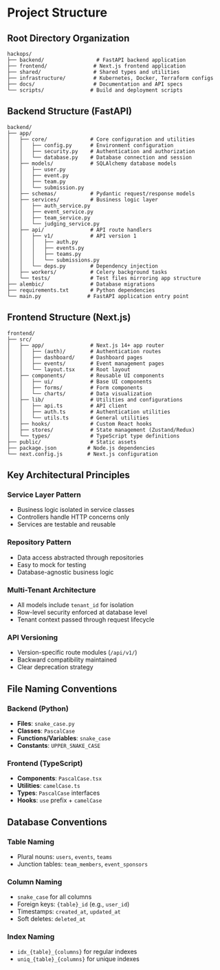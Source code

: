 # Project Structure

## Root Directory Organization
```
hackops/
├── backend/                 # FastAPI backend application
├── frontend/               # Next.js frontend application
├── shared/                 # Shared types and utilities
├── infrastructure/         # Kubernetes, Docker, Terraform configs
├── docs/                   # Documentation and API specs
└── scripts/               # Build and deployment scripts
```

## Backend Structure (FastAPI)
```
backend/
├── app/
│   ├── core/              # Core configuration and utilities
│   │   ├── config.py      # Environment configuration
│   │   ├── security.py    # Authentication and authorization
│   │   └── database.py    # Database connection and session
│   ├── models/            # SQLAlchemy database models
│   │   ├── user.py
│   │   ├── event.py
│   │   ├── team.py
│   │   └── submission.py
│   ├── schemas/           # Pydantic request/response models
│   ├── services/          # Business logic layer
│   │   ├── auth_service.py
│   │   ├── event_service.py
│   │   ├── team_service.py
│   │   └── judging_service.py
│   ├── api/               # API route handlers
│   │   ├── v1/            # API version 1
│   │   │   ├── auth.py
│   │   │   ├── events.py
│   │   │   ├── teams.py
│   │   │   └── submissions.py
│   │   └── deps.py        # Dependency injection
│   ├── workers/           # Celery background tasks
│   └── tests/             # Test files mirroring app structure
├── alembic/               # Database migrations
├── requirements.txt       # Python dependencies
└── main.py               # FastAPI application entry point
```

## Frontend Structure (Next.js)
```
frontend/
├── src/
│   ├── app/               # Next.js 14+ app router
│   │   ├── (auth)/        # Authentication routes
│   │   ├── dashboard/     # Dashboard pages
│   │   ├── events/        # Event management pages
│   │   └── layout.tsx     # Root layout
│   ├── components/        # Reusable UI components
│   │   ├── ui/            # Base UI components
│   │   ├── forms/         # Form components
│   │   └── charts/        # Data visualization
│   ├── lib/               # Utilities and configurations
│   │   ├── api.ts         # API client
│   │   ├── auth.ts        # Authentication utilities
│   │   └── utils.ts       # General utilities
│   ├── hooks/             # Custom React hooks
│   ├── stores/            # State management (Zustand/Redux)
│   └── types/             # TypeScript type definitions
├── public/                # Static assets
├── package.json          # Node.js dependencies
└── next.config.js        # Next.js configuration
```

## Key Architectural Principles

### Service Layer Pattern
- Business logic isolated in service classes
- Controllers handle HTTP concerns only
- Services are testable and reusable

### Repository Pattern
- Data access abstracted through repositories
- Easy to mock for testing
- Database-agnostic business logic

### Multi-Tenant Architecture
- All models include `tenant_id` for isolation
- Row-level security enforced at database level
- Tenant context passed through request lifecycle

### API Versioning
- Version-specific route modules (`/api/v1/`)
- Backward compatibility maintained
- Clear deprecation strategy

## File Naming Conventions

### Backend (Python)
- **Files**: `snake_case.py`
- **Classes**: `PascalCase`
- **Functions/Variables**: `snake_case`
- **Constants**: `UPPER_SNAKE_CASE`

### Frontend (TypeScript)
- **Components**: `PascalCase.tsx`
- **Utilities**: `camelCase.ts`
- **Types**: `PascalCase` interfaces
- **Hooks**: `use` prefix + `camelCase`

## Database Conventions

### Table Naming
- Plural nouns: `users`, `events`, `teams`
- Junction tables: `team_members`, `event_sponsors`

### Column Naming
- `snake_case` for all columns
- Foreign keys: `{table}_id` (e.g., `user_id`)
- Timestamps: `created_at`, `updated_at`
- Soft deletes: `deleted_at`

### Index Naming
- `idx_{table}_{columns}` for regular indexes
- `uniq_{table}_{columns}` for unique indexes